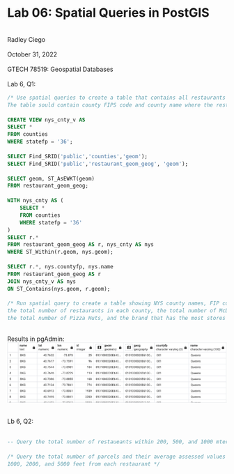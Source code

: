 # Lab 06: Spatial Queries in PostGIS
<br> Radley Ciego </br>
<br> October 31, 2022 </br>
<br> GTECH 78519: Geospatial Databases </br>
<br> Lab 6, Q1: </br>

``` sql
/* Use spatial queries to create a table that contains all restaurants in New York. 
The table sould contain county FIPS code and county name where the restaurant is located */

CREATE VIEW nys_cnty_v AS
SELECT *
FROM counties
WHERE statefp = '36';

SELECT Find_SRID('public','counties','geom');
SELECT Find_SRID('public','restaurant_geom_geog', 'geom');

SELECT geom, ST_AsEWKT(geom)
FROM restaurant_geom_geog;

WITH nys_cnty AS (
    SELECT *
    FROM counties
    WHERE statefp = '36'
)
SELECT r.*
FROM restaurant_geom_geog AS r, nys_cnty AS nys
WHERE ST_Within(r.geom, nys.geom);

SELECT r.*, nys.countyfp, nys.name
FROM restaurant_geom_geog AS r
JOIN nys_cnty_v AS nys
ON ST_Contains(nys.geom, r.geom);

/* Run spatial query to create a table showing NYS county names, FIP code, 
the total number of restaurants in each county, the total number of McDonalds,
the total number of Pizza Huts, and the brand that has the most stores in each county */

```

<br> Results in pgAdmin: </br>
![L6, Q1 results](/img/l6q1.png)

<br> Lb 6, Q2: </br>

``` sql

-- Query the total number of restaueants within 200, 500, and 1000 mters from each McDonald's restaurant

/* Query the total number of parcels and their average assessed values in the MapPLUTO dataset within
1000, 2000, and 5000 feet from each restaurant */
```